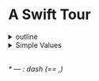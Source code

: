 # A Swift Tour

<details>
	<summary>outline</summary>

## [outline](https://docs.swift.org/swift-book/GuidedTour/GuidedTour.html#:~:text=ON%20THIS%20PAGE-,A%20Swift%20Tour,-Tradition%20suggests%20that)

Tradition suggests that the first program in a new language should print the words “Hello, world!” on the screen. In Swift, this can be done in a single line:
```swift
print("Hello, world!")
// Prints "Hello, world!"
```
If you have written code in C or Objective-C, this syntax looks familiar to you—in Swift, this line of code is a complete program. You don’t need to import a separate library for functionality like input/output or string handling. Code written at global scope is used as the entry point for the program, so you don’t need a main() function. You also don’t need to write semicolons at the end of every statement.

This tour gives you enough information to start writing code in Swift by showing you how to accomplish a variety of programming tasks. Don’t worry if you don’t understand something—everything introduced in this tour is explained in detail in the rest of this book.

> NOTE
>
> For the best experience, open this chapter as a playground in Xcode. Playgrounds allow you to edit the code listings and see the result immediately.

## 개요

전통적으로 새로운 언어를 사용해서 작성하는 첫 번째 프로그램은 화면에 "Hello, world!"를 출력 하는 것이어야 합니다. 스위프트에서는 이것이 한 줄로 가능합니다:
```swift
print("Hello, world!")
// "Hello, world!" 출력
```
만약 당신이 C 혹은 오브젝트-C 를 사용하여 코드를 작성해 왔다면, 이런 구문은 익숙할 것입니다. 스위프트에서는 이 한 줄의 코드는 완성된 프로그램입니다. 입출력이나 문자열 처리를 위한 별도의 라이브러리를 임포트할 필요 없습니다. 전역 범위에서 쓰인 코드는 프로그램의 엔트리 포인트로 사용 되기 때문에, main() 함수가 필요 없습니다. 또한 모든 문장 뒤에 세미콜론을 붙일 필요도 없습니다. 

이 투어는 다양한 프로그래밍 과제를 해결하는 방법을 보여줌으로써 당신이 코딩을 시작하기에 충분한 정보를 줄 것입니다. 만약 이해하지 못한 것이 있더라도 걱정하지 마십시오. 이 투어에서 소개되는 모든 것들은 이 책의 나머지 부분에서 자세하게 설명할 것입니다. 

> 노트
>
> 최고의 경험을 하기 위해 Xcode의 플레이그라운드로 이 챕터를 여십시오. 플레이그라운드를 이용하여 코드 목록들을 편집하고 그 결과를 바로 볼 수 있습니다. 

_* — : dash (, 와 같은 의미)_

</details>


<details>
<summary>Simple Values</summary>

## [Simple Values](https://docs.swift.org/swift-book/GuidedTour/GuidedTour.html#:~:text=Download%20Playground-,Simple%20Values,-Use%20let%20to)

Use let to make a constant and var to make a variable. The value of a constant doesn’t need to be known at compile time, but you must assign it a value exactly once. This means you can use constants to name a value that you determine once but use in many places.

```swift
var myVariable = 42
myVariable = 50
let myConstant = 42
```

A constant or variable must have the same type as the value you want to assign to it. However, you don’t always have to write the type explicitly. Providing a value when you create a constant or variable lets the compiler infer its type. In the example above, the compiler infers that `myVariable` is an integer because its initial value is an integer.

If the initial value doesn’t provide enough information (or if isn’t an initial value), specify the type by writing it after the variable, separated by a colon.

```swift
let implicitInteger = 70
let implicitDouble = 70.0
let explicitDouble: Double = 70
```

> EXPERIMENT
>
> Create a constant with an explicit type of `Float` and a value of `4`.

Values are never implicitly converted to another type. If you need to convert a value to a different type, explicitly make an instance of the desired type.

```swift
let label = "The width is "
let width = 94
let widthLabel = label + String(width)
```

> EXPERIMENT
>
> Try removing the conversion to `String` from the last line. What error do you get?

## 간단한 값들

상수를 만들기 위해 `let` 을 사용하고, 변수를 만들기 위해 `var` 를 사용하십시오. 상수의 값은 컴파일 타임에 알고 있을 필요는 없지만, 무조건 한번, 그것에 값을 할당해 주어야 합니다. 즉, 당신은 상수를 한번 정해서 여러 군데에서 사용하는 값에 이름을 붙이기 위해 사용할 수 있습니다. 

```swift
var myVariable = 42
myVariable = 50
let myConstant = 42
```

상수나 변수는 반드시 당신이 그것에 할당하고 싶은 값과 같은 타입을 가져야 합니다. 하지만, 항상 타입을 명시적으로 작성해야 하는 것은 아닙니다. 상수나 변수를 생성할 때 값을 제공하면, 컴파일러가 그 타입을 유추할 수 있습니다. 위의 예에서,  `myVariable` 의 초기값이 정수이기 때문에 컴파일러는 이것의 타입을 정수로 유추할 수 있습니다. 

만약 초기값이 충분한 정보를 주지 않거나 혹은 없다면, 변수 뒤에 콜론으로 구분하여 타입을 적어서 지정하십시오. 

```swift
let implicitInteger = 70
let implicitDouble = 70.0
let explicitDouble: Double = 70
```

> 실험
>
> `Float` 타입과  `4` 의 값을 가지는 상수를 생성하십시오.

값은 결코 암묵적으로 다른 타입으로 변환되지 않습니다. 만약 값을 다른 타입으로 변환해야 한다면, 요구되는 타입의 인스턴스를 명시적으로 만드십시오.

```swift
let label = "The width is "
let width = 94
let widthLabel = label + String(width)
```

> 실험
>
> 마지막 줄에서 `String` 으로 변환하는 것을 제거해 보십시오. 어떤 오류가 발생합니까?

_\* specify: 지정하다, 기입하다, 명시하다_

_\* explicit: 명백한_

_\* implicitly: 암묵적으로_

</details>




</br>

_\* — : dash (== ,)_</br>

</details>

